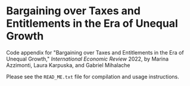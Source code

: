 # Bargaining over Taxes and Entitlements in the Era of Unequal Growth

Code appendix for "Bargaining over Taxes and Entitlements in the Era of Unequal Growth," _International Economic Review_ 2022, by 
Marina Azzimonti, Laura Karpuska, and Gabriel Mihalache

Please see the ``READ_ME.txt`` file for compilation and usage instructions.
